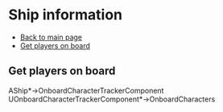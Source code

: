 
# Ship information
* [Back to main page](README.md)
* [Get players on board](#)


## Get players on board
AShip*->OnboardCharacterTrackerComponent  
UOnboardCharacterTrackerComponent*->OnboardCharacters